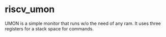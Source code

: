 # riscv_umon
UMON is a simple monitor that runs w/o the need of any ram.  It uses three registers for a stack space for commands.
